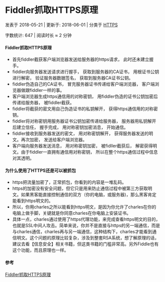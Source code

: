 # Fiddler抓取HTTPS原理

 发表于 2018-05-21 | 更新于: 2018-06-01 | 分类于 [HTTPS](http://android9527.com/categories/HTTPS/)

 字数统计: 647 | 阅读时长 ≈ 2 分钟

#### Fiddler抓取HTTPS原理

- 首先fiddler截获客户端浏览器发送给服务器的https请求， 此时还未建立握手。
- fiddler向服务器发送请求进行握手， 获取到服务器的CA证书， 用根证书公钥进行解密， 验证服务器数据签名， 获取到服务器CA证书公钥。
- fiddler伪造自己的CA证书， 冒充服务器证书传递给客户端浏览器， 客户端浏览器做跟fiddler一样的事。
- 客户端浏览器生成https通信用的对称密钥， 用fiddler伪造的证书公钥加密后传递给服务器， 被fiddler截获。
- fiddler将截获的密文用自己伪造证书的私钥解开， 获得https通信用的对称密钥。
- fiddler将对称密钥用服务器证书公钥加密传递给服务器， 服务器用私钥解开后建立信任， 握手完成， 用对称密钥加密消息， 开始通信。
- fiddler接收到服务器发送的密文， 用对称密钥解开， 获得服务器发送的明文。再次加密， 发送给客户端浏览器。
- 客户端向服务器发送消息， 用对称密钥加密， 被fidller截获后， 解密获得明文。由于fiddler一直拥有通信用对称密钥， 所以在整个https通信过程中信息对其透明。

#### ﻿为什么使用了HTTPS还是可以被抓包

- https把流量加密了，正常抓包，你看到的内容是一堆乱码。
- https的加密没有安全问题，但它只是用来防止通信过程中被第三方获取明文。如果黑客能直接控制通信的双方（你的电脑，或服务器)，那么黑客肯定能看到https明文的。
- 所以，你用charles之所以能看到https明文，是因为你允许了charles在你的电脑上做手脚，关键就是你同意charles在你电脑上安装证书。
- 具体一点，charles通过使用了https代理功能，来完成查看https明文的目的，也就是SSL中间人攻击。简单来说，你并不是直接与https的另一端通信，而是与charles通信，charles再与另一端通信，这种结构下，charles才能看到通信明文。这个问题的原理比较复杂，涉及到整套RSA系统，想了解原理的话，建议去看【信息安全】相关书籍，但这类书籍的门槛非常高。另外Fiddle也有这个功能，而且原理也一样。

#### 参考

[Fiddler抓取HTTPS原理](https://www.zhihu.com/question/24484809/answer/70126366)